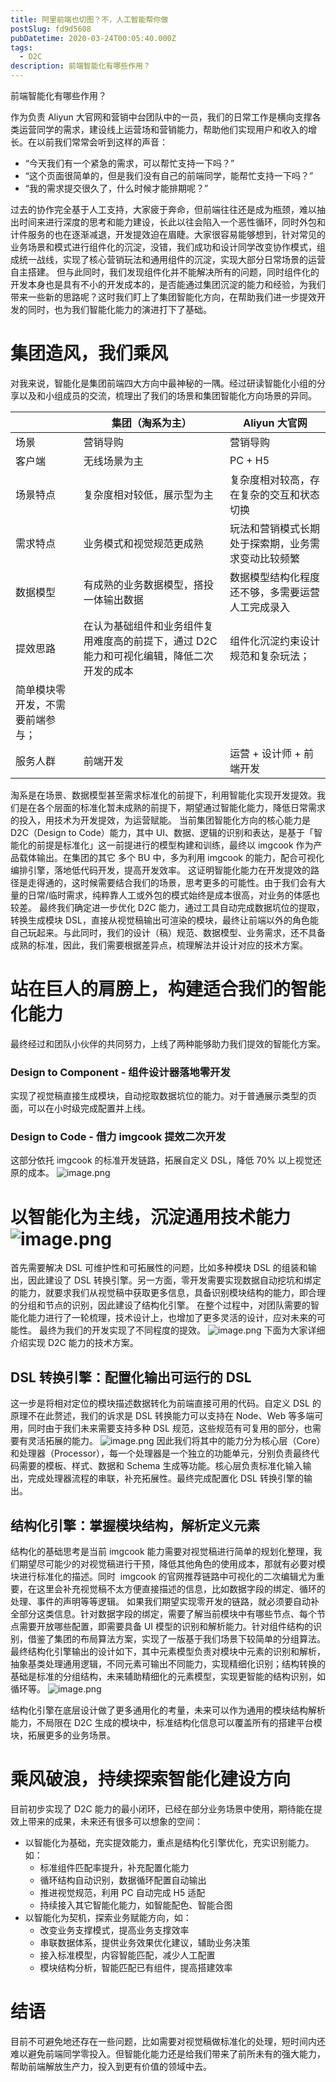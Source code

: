 ```yaml
---
title: 阿里前端也切图？不，人工智能帮你做
postSlug: fd9d5608
pubDatetime: 2020-03-24T00:05:40.000Z
tags:
  - D2C
description: 前端智能化有哪些作用？
---
```


前端智能化有哪些作用？

<!-- more -->

作为负责 Aliyun 大官网和营销中台团队中的一员，我们的日常工作是横向支撑各类运营同学的需求，建设线上运营场和营销能力，帮助他们实现用户和收入的增长。在以前我们常常会听到这样的声音：

- “今天我们有一个紧急的需求，可以帮忙支持一下吗？”
- “这个页面很简单的，但是我们没有自己的前端同学，能帮忙支持一下吗？”
- “我的需求提交很久了，什么时候才能排期呢？”

过去的协作完全基于人工支持，大家疲于奔命，但前端往往还是成为瓶颈，难以抽出时间来进行深度的思考和能力建设，长此以往会陷入一个恶性循环，同时外包和计件服务的也在逐渐减退，开发提效迫在眉睫。大家很容易能够想到，针对常见的业务场景和模式进行组件化的沉淀，没错，我们成功和设计同学改变协作模式，组成统一战线，实现了核心营销玩法和通用组件的沉淀，实现大部分日常场景的运营自主搭建。
但与此同时，我们发现组件化并不能解决所有的问题，同时组件化的开发本身也是具有不小的开发成本的，是否能通过集团沉淀的能力和经验，为我们带来一些新的思路呢？这时我们盯上了集团智能化方向，在帮助我们进一步提效开发的同时，也为我们智能化能力的演进打下了基础。

# 集团造风，我们乘风

对我来说，智能化是集团前端四大方向中最神秘的一隅。经过研读智能化小组的分享以及和小组成员的交流，梳理出了我们的场景和集团智能化方向场景的异同。

|                                  | 集团（淘系为主）                                                                          | Aliyun 大官网                                      |
| -------------------------------- | ----------------------------------------------------------------------------------------- | -------------------------------------------------- |
| 场景                             | 营销导购                                                                                  | 营销导购                                           |
| 客户端                           | 无线场景为主                                                                              | PC + H5                                            |
| 场景特点                         | 复杂度相对较低，展示型为主                                                                | 复杂度相对较高，存在复杂的交互和状态切换           |
| 需求特点                         | 业务模式和视觉规范更成熟                                                                  | 玩法和营销模式长期处于探索期，业务需求变动比较频繁 |
| 数据模型                         | 有成熟的业务数据模型，搭投一体输出数据                                                    | 数据模型结构化程度还不够，多需要运营人工完成录入   |
| 提效思路                         | 在认为基础组件和业务组件复用难度高的前提下，通过 D2C 能力和可视化编辑，降低二次开发的成本 | 组件化沉淀约束设计规范和复杂玩法；                 |
| 简单模块零开发，不需要前端参与； |
| 服务人群                         | 前端开发                                                                                  | 运营 + 设计师 + 前端开发                           |

淘系是在场景、数据模型甚至需求标准化的前提下，利用智能化实现开发提效。我们是在各个层面的标准化暂未成熟的前提下，期望通过智能化能力，降低日常需求的投入，用技术为开发提效，为运营赋能。
当前集团智能化方向的核心能力是 D2C（Design to Code）能力，其中 UI、数据、逻辑的识别和表达，是基于「智能化的前提是标准化」这一前提进行的模型构建和训练，最终以 imgcook 作为产品载体输出。在集团的其它 多个 BU 中，多为利用 imgcook 的能力，配合可视化编排引擎，落地低代码开发，提高开发效率。
这证明智能化能力在开发提效的路径是走得通的，这时候需要结合我们的场景，思考更多的可能性。由于我们会有大量的日常/临时需求，纯粹靠人工或外包的模式始终是成本很高，对业务的体感也较差。
最终我们确定进一步优化 D2C 能力，通过工具自动完成数据坑位的提取，转换生成模块 DSL，直接从视觉稿输出可渲染的模块，最终让前端以外的角色能自己玩起来。与此同时，我们的设计（稿）规范、数据模型、业务需求，还不具备成熟的标准，因此，我们需要根据差异点，梳理解法并设计对应的技术方案。

# 站在巨人的肩膀上，构建适合我们的智能化能力

最终经过和团队小伙伴的共同努力，上线了两种能够助力我们提效的智能化方案。

### Design to Component - 组件设计器落地零开发

实现了视觉稿直接生成模块，自动挖取数据坑位的能力。对于普通展示类型的页面，可以在小时级完成配置并上线。

### Design to Code - 借力 imgcook 提效二次开发

这部分依托 imgcook 的标准开发链路，拓展自定义 DSL，降低 70% 以上视觉还原的成本。
![image.png](https://p1-jj.byteimg.com/tos-cn-i-t2oaga2asx/gold-user-assets/2020/3/24/1710823121947401~tplv-t2oaga2asx-image.image)

# 以智能化为主线，沉淀通用技术能力![image.png](https://p1-jj.byteimg.com/tos-cn-i-t2oaga2asx/gold-user-assets/2020/3/24/1710823123fca0e4~tplv-t2oaga2asx-image.image)

首先需要解决 DSL 可维护性和可拓展性的问题，比如多种模块 DSL 的组装和输出，因此建设了 DSL 转换引擎。另一方面，零开发需要实现数据自动挖坑和绑定的能力，就要求我们从视觉稿中获取更多信息，具备识别模块结构的能力，即合理的分组和节点的识别，因此建设了结构化引擎。
在整个过程中，对团队需要的智能化能力进行了一轮梳理，技术设计上，也增加了更多灵活的设计，应对未来的可能性。
最终为我们的开发实现了不同程度的提效。
![image.png](https://p1-jj.byteimg.com/tos-cn-i-t2oaga2asx/gold-user-assets/2020/3/24/1710823122f3fda6~tplv-t2oaga2asx-image.image)
下面为大家详细介绍实现 D2C 能力的技术方案。

## DSL 转换引擎：配置化输出可运行的 DSL

这一步是将相对定位的模块描述数据转化为前端直接可用的代码。自定义 DSL 的原理不在此赘述，我们的诉求是 DSL 转换能力可以支持在 Node、Web 等多端可用，同时由于我们未来需要支持多种 DSL 规范，这些规范有可复用的部分，也需要有灵活拓展的能力。
![image.png](https://p1-jj.byteimg.com/tos-cn-i-t2oaga2asx/gold-user-assets/2020/3/24/1710823125520598~tplv-t2oaga2asx-image.image)
因此我们将其中的能力分为核心层（Core）和处理器（Processor），每一个处理器是一个独立的功能单元，分别负责最终代码需要的模板、样式、数据和 Schema 生成等功能。核心层负责标准化输入输出，完成处理器流程的串联，补充拓展性。最终完成配置化 DSL 转换引擎的输出。

## 结构化引擎：掌握模块结构，解析定义元素

结构化的基础思考是当前 imgcook 能力需要对视觉稿进行简单的规划化整理，我们期望尽可能少的对视觉稿进行干预，降低其他角色的使用成本，那就有必要对模块进行标准化的描述。同时  imgcook 的官网推荐链路中可视化的二次编辑尤为重要，在这里会补充视觉稿不太方便直接描述的信息，比如数据字段的绑定、循环的处理、事件的声明等等逻辑。
如果我们期望实现零开发的链路，就必须要自动补全部分这类信息。针对数据字段的绑定，需要了解当前模块中有哪些节点、每个节点需要开放哪些配置，即需要具备 UI 模型的识别和解析能力。针对组件结构的识别，借鉴了集团的布局算法方案，实现了一版基于我们场景下较简单的分组算法。
最终结构化引擎输出的设计如下，其中元素模型负责对模块中元素的识别和解析，抽象基类处理通用逻辑，不同元素可输出不同能力，实现精细化识别；结构转换的基础是标准的分组结构，未来辅助精细化的元素模型，实现更智能的结构识别，如循环等。
![image.png](https://p1-jj.byteimg.com/tos-cn-i-t2oaga2asx/gold-user-assets/2020/3/24/1710823126164d1f~tplv-t2oaga2asx-image.image)

结构化引擎在底层设计做了更多通用化的考量，未来可以作为通用的模块结构解析能力，不局限在 D2C 生成的模块中，标准结构化信息可以覆盖所有的搭建平台模块，拓展更多的业务场景。

# 乘风破浪，持续探索智能化建设方向

目前初步实现了 D2C 能力的最小闭环，已经在部分业务场景中使用，期待能在提效上带来的成果，未来还有很多可以想象的空间：

- 以智能化为基础，充实提效能力，重点是结构化引擎优化，充实识别能力。如：
  - 标准组件匹配率提升，补充配置化能力
  - 循环结构自动识别，数据循环配置自动输出
  - 推进视觉规范，利用 PC 自动完成 H5 适配
  - 持续接入其它智能化能力，如智能配色、智能合图
- 以智能化为契机，探索业务赋能方向，如：
  - 改变业务支撑模式，提高业务支撑效率
  - 串联数据体系，提供业务效果优化建议，辅助业务决策
  - 接入标准模型，内容智能匹配，减少人工配置
  - 模块结构分析，智能匹配已有组件，提高搭建效率

# 结语

目前不可避免地还存在一些问题，比如需要对视觉稿做标准化的处理，短时间内还难以避免前端同学零投入。但智能化能力还是给我们带来了前所未有的强大能力，帮助前端解放生产力，投入到更有价值的领域中去。

